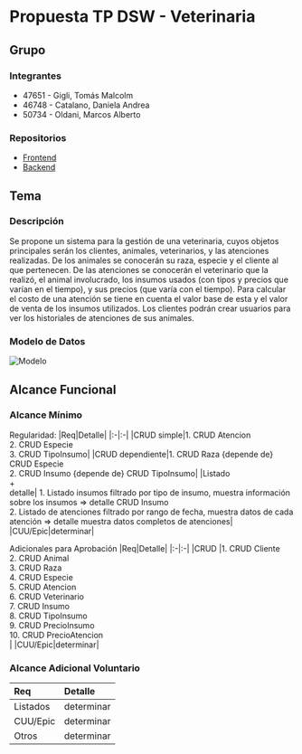 # Propuesta TP DSW - Veterinaria

## Grupo

### Integrantes

- 47651 - Gigli, Tomás Malcolm
- 46748 - Catalano, Daniela Andrea
- 50734 - Oldani, Marcos Alberto

### Repositorios

- [Frontend](https://github.com/oldaniMarcos/TP-DSW-Frontend)
- [Backend](https://github.com/oldaniMarcos/TP-DSW-Backend)

## Tema

### Descripción

Se propone un sistema para la gestión de una veterinaria, cuyos objetos principales serán los clientes, animales, veterinarios, y las atenciones realizadas.
De los animales se conocerán su raza, especie y el cliente al que pertenecen. De las atenciones se conocerán el veterinario que la realizó, el animal involucrado, los insumos usados (con tipos y precios que varían en el tiempo), y sus precios (que varía con el tiempo).
Para calcular el costo de una atención se tiene en cuenta el valor base de esta y el valor de venta de los insumos utilizados.
Los clientes podrán crear usuarios para ver los historiales de atenciones de sus animales.

### Modelo de Datos

![Modelo](https://github.com/oldaniMarcos/tp/assets/139399407/3b0f6059-1676-457d-aa03-097ded80e71d)

## Alcance Funcional

### Alcance Mínimo

Regularidad:
|Req|Detalle|
|:-|:-|
|CRUD simple|1. CRUD Atencion<br>2. CRUD Especie<br>3. CRUD TipoInsumo|
|CRUD dependiente|1. CRUD Raza {depende de} CRUD Especie<br>2. CRUD Insumo {depende de} CRUD TipoInsumo|
|Listado<br>+<br>detalle| 1. Listado insumos filtrado por tipo de insumo, muestra información sobre los insumos => detalle CRUD Insumo<br> 2. Listado de atenciones filtrado por rango de fecha, muestra datos de cada atención => detalle muestra datos completos de atenciones|
|CUU/Epic|determinar| 

Adicionales para Aprobación
|Req|Detalle|
|:-|:-|
|CRUD |1. CRUD Cliente<br>2. CRUD Animal<br>3. CRUD Raza<br>4. CRUD Especie<br>5. CRUD Atencion<br>6. CRUD Veterinario<br>7. CRUD Insumo<br>8. CRUD TipoInsumo<br>9. CRUD PrecioInsumo<br>10. CRUD PrecioAtencion<br>|
|CUU/Epic|determinar|

### Alcance Adicional Voluntario

| Req      | Detalle                                                                                                                                                                                                             |
| :------- | :------------------------------------------------------------------------------------------------------------------------------------------------------------------------------------------------------------------ |
| Listados | determinar |
| CUU/Epic | determinar |                                                                                                                                                                  
| Otros    | determinar |                                                                                                                                                                    
